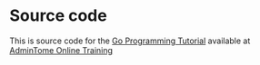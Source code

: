 # Source code

This is source code for the [Go Programming Tutorial](http://online-training.admintome.com/courses/programming-language/go-programming-tutorial/) available at [AdminTome Online Training](http://online-training.admintome.com/)